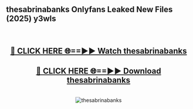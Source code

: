 <h2>thesabrinabanks Onlyfans Leaked New Files (2025) y3wls</h2>
<br>
<div align="center">
<h2><a href="https://mediafiles.top/thesabrinabanks&ref=git" rel="nofollow">🔴 CLICK HERE 🌐==►► Watch thesabrinabanks</a></h2>
<h2><a href="https://mediafiles.top/thesabrinabanks&ref=git" rel="nofollow">🔴 CLICK HERE 🌐==►► Download thesabrinabanks</a></h2>
<br>
<a href="https://mediafiles.top/thesabrinabanks&ref=git" rel="nofollow" data-target="animated-image.originalLink"><img src="https://i.ibb.co.com/xMMVF88/686577567.gif" alt="thesabrinabanks" style="max-width: 100%; display: inline-block;" data-target="animated-image.originalImage"></a>
</div>
<br>
<br>